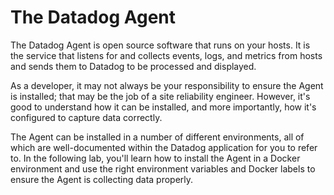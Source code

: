 # The Datadog Agent

The Datadog Agent is open source software that runs on your hosts. It is the service that listens for and collects events, logs, and metrics from hosts and sends them to Datadog to be processed and displayed.

As a developer, it may not always be your responsibility to ensure the Agent is installed; that may be the job of a site reliability engineer. However, it's good to understand how it can be installed, and more importantly, how it's configured to capture data correctly.

The Agent can be installed in a number of different environments, all of which are well-documented within the Datadog application for you to refer to. In the following lab, you'll learn how to install the Agent in a Docker environment and use the right environment variables and Docker labels to ensure the Agent is collecting data properly.
